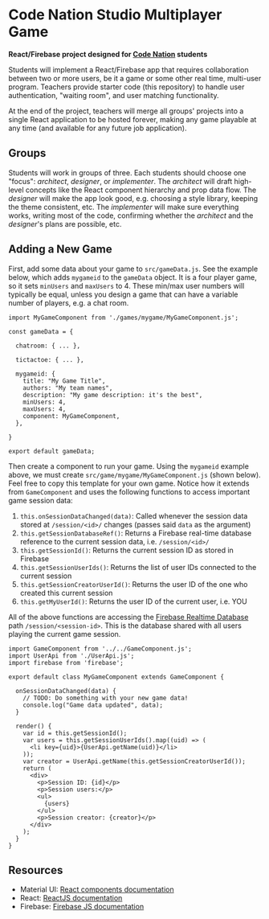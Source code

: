 Code Nation Studio Multiplayer Game
===================================

**React/Firebase project designed for [Code Nation][code-nation] students**

Students will implement a React/Firebase app that requires collaboration
between two or more users, be it a game or some other real time, multi-user
program. Teachers provide starter code (this repository) to handle user
authentication, "waiting room", and user matching functionality.

At the end of the project, teachers will merge all groups' projects into a
single React application to be hosted forever, making any game playable at any
time (and available for any future job application).

Groups
------

Students will work in groups of three. Each students should choose one "focus":
_architect_, _designer_, or _implementer_. The _architect_ will draft
high-level concepts like the React component hierarchy and prop data flow. The
_designer_ will make the app look good, e.g. choosing a style library, keeping
the theme consistent, etc. The _implementer_ will make sure everything works,
writing most of the code, confirming whether the _architect_ and the
_designer_'s plans are possible, etc.

Adding a New Game
-----------------

First, add some data about your game to `src/gameData.js`. See the example
below, which adds `mygameid` to the `gameData` object. It is a four player
game, so it sets `minUsers` and `maxUsers` to 4. These min/max user numbers
will typically be equal, unless you design a game that can have a variable
number of players, e.g. a chat room.

```
import MyGameComponent from './games/mygame/MyGameComponent.js';

const gameData = {

  chatroom: { ... },

  tictactoe: { ... },

  mygameid: {
    title: "My Game Title",
    authors: "My team names",
    description: "My game description: it's the best",
    minUsers: 4,
    maxUsers: 4,
    component: MyGameComponent,
  },

}

export default gameData;
```

Then create a component to run your game. Using the `mygameid` example above,
we must create `src/game/mygame/MyGameComponent.js` (shown below). Feel free to
copy this template for your own game. Notice how it extends from
`GameComponent` and uses the following functions to access important game
session data:

  1. `this.onSessionDataChanged(data)`: Called whenever the session data stored
     at `/session/<id>/` changes (passes said `data` as the argument)
  1. `this.getSessionDatabaseRef()`: Returns a Firebase real-time database
     reference to the current session data, i.e. `/session/<id>/`
  1. `this.getSessionId()`: Returns the current session ID as stored in
     Firebase
  1. `this.getSessionUserIds()`: Returns the list of user IDs connected to the
     current session
  1. `this.getSessionCreatorUserId()`: Returns the user ID of the one who
     created this current session
  1. `this.getMyUserId()`: Returns the user ID of the current user, i.e. YOU

All of the above functions are accessing the [Firebase Realtime
Database][firebase-db] path `/session/<session-id>`. This is the database
shared with all users playing the current game session.

```
import GameComponent from '../../GameComponent.js';
import UserApi from './UserApi.js';
import firebase from 'firebase';

export default class MyGameComponent extends GameComponent {

  onSessionDataChanged(data) {
    // TODO: Do something with your new game data!
    console.log("Game data updated", data);
  }

  render() {
    var id = this.getSessionId();
    var users = this.getSessionUserIds().map((uid) => (
      <li key={uid}>{UserApi.getName(uid)}</li>
    ));
    var creator = UserApi.getName(this.getSessionCreatorUserId());
    return (
      <div>
        <p>Session ID: {id}</p>
        <p>Session users:</p>
        <ul>
          {users}
        </ul>
        <p>Session creator: {creator}</p>
      </div>
    );
  }
}
```

Resources
---------

  - Material UI: [React components documentation][material-ui]
  - React: [ReactJS documentation][reactjs]
  - Firebase: [Firebase JS documentation][firebase-js]

[code-nation]:https://codenation.org
[firebase-db]:https://firebase.google.com/docs/database/web/read-and-write
[firebase-js]:https://firebase.google.com/docs/reference/js/
[material-ui]:https://www.material-ui.com/#/components/app-bar
[reactjs]:https://reactjs.org/docs/hello-world.html
